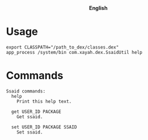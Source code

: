 <div align="center">
	<span style="font-weight: bold"> <a> English </a> </span>
</div>

# Usage
```
export CLASSPATH="/path_to_dex/classes.dex"
app_process /system/bin com.xayah.dex.SsaidUtil help
```

# Commands
```
Ssaid commands:
  help
    Print this help text.

  get USER_ID PACKAGE
    Get ssaid.

  set USER_ID PACKAGE SSAID
    Set ssaid.
```
